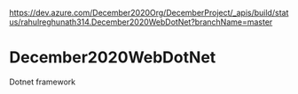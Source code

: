 https://dev.azure.com/December2020Org/DecemberProject/_apis/build/status/rahulreghunath314.December2020WebDotNet?branchName=master
# December2020WebDotNet
Dotnet framework
